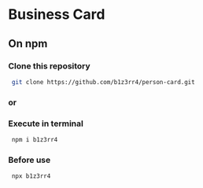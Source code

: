 # Business Card

## On npm

### Clone this repository

```sh
 git clone https://github.com/b1z3rr4/person-card.git
```

### or

### Execute in terminal

```sh
 npm i b1z3rr4
```

### Before use

```sh
 npx b1z3rr4
```
